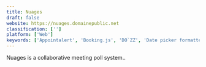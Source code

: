 ```yaml
---
title: Nuages
draft: false 
website: https://nuages.domainepublic.net
classification: ['']
platform: ['Web']
keywords: ['Appointalert', 'Booking.js', 'DO`ZZ', 'Date picker formatter', 'Dudle', 'Fasterplan', 'Framadate', 'FullCalendar', 'JayPad', 'Mark the meeting', 'Omnipointment', 'OpenSondage', 'Pleft', 'Q-IT Team Scheduler', 'RDVz', 'Reservio', 'Smart Scheduling', 'Vyte', 'WhenIsGood', 'Xoyondo', 'moreganize']
---
```

Nuages is a collaborative meeting poll system..